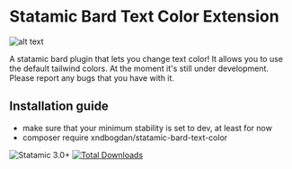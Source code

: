 # Statamic Bard Text Color Extension

![alt text](https://github.com/xndbogdan/statamic-bard-text-color/blob/main/preview.png "Preview")

A statamic bard plugin that lets you change text color!
It allows you to use the default tailwind colors.
At the moment it's still under development. Please report any bugs that you have with it.

## Installation guide

- make sure that your minimum stability is set to dev, at least for now
- composer require xndbogdan/statamic-bard-text-color

![Statamic 3.0+](https://img.shields.io/badge/Statamic-3.0+-FF269E?style=for-the-badge&link=https://statamic.com)
[![Total Downloads](https://img.shields.io/packagist/dt/xndbogdan/statamic-bard-text-color.svg)](https://packagist.org/packages/xndbogdan/statamic-bard-text-color)
